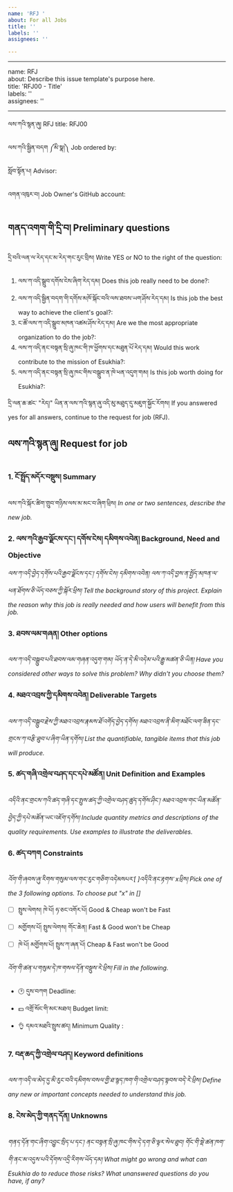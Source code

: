 ```yaml
---
name: 'RFJ '
about: For all Jobs
title: ''
labels: ''
assignees: ''

---
```


---

name: RFJ  
about: Describe this issue template's purpose here.  
title: 'RFJ00 - Title'  
labels: ''  
assignees: ''

---

ལས་ཀའི་སྙན་ཞུ། RFJ title: RFJ00

ལས་ཀའི་སྦྱིན་བདག ༼མི་སྣ།༽ Job ordered by:

སློབ་སྟོན་པ། Advisor:

འགན་འཁུར་བ། Job Owner's GitHub account: 

## གནད་འགག་གི་དྲི་བ།  Preliminary questions 

དྲི་བའི་ལན་ལ་རེད་དང་མ་རེད་གང་རུང་བྲིས། Write YES or NO to the right of the question:

1. ལས་ཀ་འདི་སྒྲུབ་དགོས་ངེས་ཞིག་རེད་དམ། Does this job really need to be done?: 
2. ལས་ཀ་འདི་སྦྱིན་བདག་གི་དགོས་མཁོ་སྐོང་བའི་ལས་ཐབས་ཡག་ཤོས་རེད་དམ། Is this job the best way to achieve the client's goal?: 
3. ང་ཚོ་ལས་ཀ་འདི་སྒྲུབ་མཁན་འཚམ་ཤོས་རེད་དམ། Are we the most appropriate organization to do the job?: 
4. ལས་ཀ་འདི་ནང་བསྟན་སྲི་ཞུ་ཁང་གི་ཁ་ཕྱོགས་དང་མཐུན་པོ་རེད་དམ། Would this work contribute to the mission of Esukhia?: 
5. ལས་ཀ་འདི་ནང་བསྟན་སྲི་ཞུ་ཁང་གིས་བསྒྲུབ་ན་ཁེ་ཕན་འདུག་གམ། Is this job worth doing for Esukhia?: 

དྲི་ལན་ཆ་ཚང་ "རེད།" ཡིན་ན་ལས་ཀའི་སྙན་ཞུ་འདི་མུ་མཐུད་དུ་མཇུག་སྐྱོང་རོགས། If you answered yes for all answers, continue to the request for job (RFJ).

## ལས་ཀའི་སྙན་ཞུ། Request for job 

### 1. ངོ་སྤྲོད་མདོར་བསྡུས། Summary 
ལས་ཀའི་སྐོར་ཚིག་གྲུབ་གཉིས་ལས་མ་མང་བ་ཞིག་ཕྲིས། _In one or two sentences, describe the new job._

### 2. ལས་ཀའི་རྒྱབ་ལྗོངས་དང་། དགོས་ངེས། དམིགས་འབེན།  Background, Need and Objective 
_ལས་ཀ་འདི་བྱེད་དགོས་པའི་རྒྱབ་ལྗོངས་དང་། དགོས་ངེས། དམིགས་འབེན། ལས་ཀ་འདི་བྱས་ན་སྤྱོད་མཁན་ལ་ཕན་ཐོགས་ཅི་ཡོད་བཅས་ཀྱི་སྐོར་ཕྲིས། Tell the background story of this project. Explain the reason why this job is really needed and how users will benefit from this job._

### 3. ཐབས་ལམ་གཞན། Other options 
_ལས་ཀ་འདི་བསྒྲུབ་པའི་ཐབས་ལམ་གཞན་འདུག་གམ། ཡོད་ན་དེ་མི་འདེམ་པའི་རྒྱུ་མཚན་ཅི་ཡིན། Have you considered other ways to solve this problem? Why didn't you choose them?_

### 4. མཐའ་འབྲས་ཀྱི་དམིགས་འབེན། Deliverable Targets 
_ལས་ཀ་འདི་བསྒྲུབ་རྗེས་ཀྱི་མཐའ་འབྲས་རྣམས་ཐོ་འགོད་བྱེད་དགོས། མཐའ་འབྲས་ནི་མིག་མཐོང་ལག་ཟིན་དང་གྲངས་ཀ་བརྩི་ཐུབ་པ་ཞིག་ཡིན་དགོས། List the quantifiable, tangible items that this job will produce._

### 5. ཚད་གཞི་འགྲེལ་བཤད་དང་དཔེ་མཚོན། Unit Definition and Examples
_འདིའི་ནང་གྲངས་ཀའི་ཚད་གཞི་དང་སྤུས་ཚད་ཀྱི་འགྲེལ་བཤད་ཚུད་དགོས་ཤིང་། མཐའ་འབྲས་གང་ཡིན་མཚོན་བྱེད་ཀྱི་དཔེ་མཚོན་ཡང་འཇོག་དགོས། Include quantity metrics and descriptions of the quality requirements. Use examples to illustrate the deliverables._

### 6. ཚད་བཀག Constraints 
*འོག་གི་ཞབས་ཞུ་རིགས་གསུམ་ལས་གང་རུང་གཅིག་འདེམསཔར་[ ]འདིའི་ནང་རྟགས་ xཕྲིས། Pick one of the 3 following options. To choose put "x" in []* 

- [ ] སྤུས་ལེགས། ཁེ་པོ། ཧ་ཅང་འགོར་པོ། Good & Cheap won't be Fast 
- [ ] མགྱོགས་པོ། སྤུས་ལེགས། གོང་ཆེན། Fast & Good won't be Cheap 
- [ ] ཁེ་པོ། མགྱོགས་པོ། སྤུས་ཀ་ཞན་པོ། Cheap & Fast won't be Good 

*འོག་གི་ཚན་པ་གསུམ་དེ་ཁ་གསལ་དོན་བསྡུས་རེ་ཕྲིས། Fill in the following.*

- 🕑 དུས་བཀག Deadline: 
- 💵 འགྲོ་སོང་གི་མང་མཐའ། Budget limit: 
- 👌 དམའ་མཐའི་སྤུས་ཚད། Minimum Quality : 

### 7. བརྡ་ཆད་ཀྱི་འགྲེལ་བཤད། Keyword definitions
*ལས་ཀ་འདི་ལ་མེད་དུ་མི་རུང་བའི་དམིགས་བསལ་གྱི་ཐ་སྙད་ཁག་གི་འགྲེལ་བཤད་སྟབས་བདེ་རེ་ཕྲིས། Define any new or important concepts needed to understand this job.*

### 8. ངེས་མེད་ཀྱི་གནད་དོན། Unknowns 
*གནད་དོན་གང་ཞིག་འབྱུང་སྲིད་པ་དང་། ནང་བསྟན་སྲི་ཞུ་ཁང་གིས་དེ་དག་ཅི་ལྟར་སེལ་ཐུབ། གོང་གི་སྡེ་ཚན་ཁག་གི་ནང་མ་འདུས་པའི་དོགས་འདྲི་རིགས་ཡོད་དམ། What might go wrong and what can Esukhia do to reduce those risks? What unanswered questions do you have, if any?*
